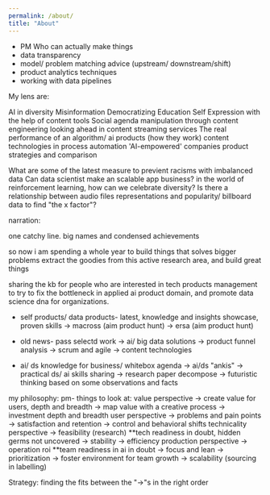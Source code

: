 ```yaml
---
permalink: /about/
title: "About"
---
```


- PM Who can actually make things
- data transparency
- model/ problem matching advice (upstream/ downstream/shift)
- product analytics techniques
- working with data pipelines

My lens are:

AI in diversity
Misinformation
Democratizing Education
Self Expression with the help of content tools
Social agenda manipulation through content engineering
looking ahead in content streaming services
The real performance of an algorithm/ ai products (how they work)
content technologies in process automation
'AI-empowered' companies product strategies and comparison


What are some of the latest measure to previent racisms with imbalanced data
Can data scientist make an scalable app business?
in the world of reinforcement learning, how can we celebrate diversity?
Is there a relationship between audio files representations and popularity/ billboard data to find "the x factor"?

narration:

one catchy line. big names and condensed achievements

so now i am spending a whole year to build things that solves bigger problems
extract the goodies from this active research area, and build great things

sharing the kb for people who are interested in tech products management
to try to fix the bottleneck in applied ai product domain, and promote data science dna for organizations.

- self products/ data products- latest, knowledge and insights showcase, proven skills
-> macross (aim product hunt)
-> ersa (aim product hunt)

- old news- pass selectd work
-> ai/ big data solutions
-> product funnel analysis
-> scrum and agile
-> content technologies

- ai/ ds knowledge for business/ whitebox agenda
-> ai/ds "ankis"
-> practical ds/ ai skills sharing
-> research paper decompose
-> futuristic thinking based on some observations and facts

my philosophy:
pm- things to look at:
value perspective
-> create value for users, depth and breadth
-> map value with a creative process
-> investment depth and breadth
user perspective
-> problems and pain points
-> satisfaction and retention
-> control and behavioral shifts
technicality perspective
-> feasibility (research) **tech readiness in doubt, hidden germs not uncovered 
-> stability
-> efficiency
production perspective
-> operation roi **team readiness in ai in doubt
-> focus and lean
-> prioritization
-> foster environment for team growth
-> scalability (sourcing in labelling)

Strategy: finding the fits between the "->"s in the right order